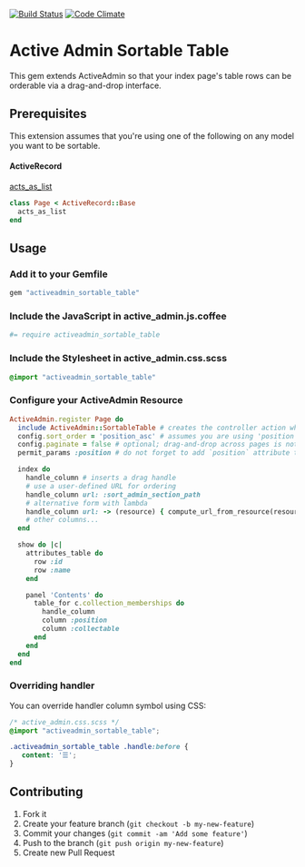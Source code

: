 [![Build Status](https://travis-ci.org/bolshakov/activeadmin_sortable_table.svg?branch=master)](https://travis-ci.org/bolshakov/activeadmin_sortable_table)
[![Code Climate](https://codeclimate.com/github/bolshakov/activeadmin_sortable_table/badges/gpa.svg)](https://codeclimate.com/github/bolshakov/activeadmin_sortable_table)

# Active Admin Sortable Table

This gem extends ActiveAdmin so that your index page's table rows can be
orderable via a drag-and-drop interface.

## Prerequisites

This extension assumes that you're using one of the following on any model you want to be sortable.

#### ActiveRecord

[acts_as_list](https://github.com/swanandp/acts_as_list)

```ruby
class Page < ActiveRecord::Base
  acts_as_list
end
```

## Usage

### Add it to your Gemfile

```ruby
gem "activeadmin_sortable_table"
```

### Include the JavaScript in active_admin.js.coffee

```coffeescript
#= require activeadmin_sortable_table
```

### Include the Stylesheet in active_admin.css.scss

```scss
@import "activeadmin_sortable_table"
```

### Configure your ActiveAdmin Resource

```ruby
ActiveAdmin.register Page do
  include ActiveAdmin::SortableTable # creates the controller action which handles the sorting
  config.sort_order = 'position_asc' # assumes you are using 'position' for your acts_as_list column
  config.paginate = false # optional; drag-and-drop across pages is not supported
  permit_params :position # do not forget to add `position` attribute to permitted prams

  index do
    handle_column # inserts a drag handle
    # use a user-defined URL for ordering
    handle_column url: :sort_admin_section_path
    # alternative form with lambda
    handle_column url: -> (resource) { compute_url_from_resource(resource) }
    # other columns...
  end

  show do |c|
    attributes_table do
      row :id
      row :name
    end

    panel 'Contents' do
      table_for c.collection_memberships do
        handle_column
        column :position
        column :collectable
      end
    end
  end
end
```

### Overriding handler

You can override handler column symbol using CSS:

```css
/* active_admin.css.scss */
@import "activeadmin_sortable_table";

.activeadmin_sortable_table .handle:before {
   content: '☰';
}
```

## Contributing

1. Fork it
2. Create your feature branch (`git checkout -b my-new-feature`)
3. Commit your changes (`git commit -am 'Add some feature'`)
4. Push to the branch (`git push origin my-new-feature`)
5. Create new Pull Request
